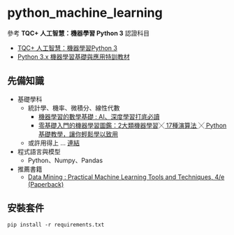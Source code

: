 # python_machine_learning
參考 **TQC+ 人工智慧：機器學習 Python 3** 認證科目
- [TQC+ 人工智慧：機器學習Python 3](https://www.tqcplus.org.tw/CertificateDetail.aspx?CODE=XgSlxg3TL8Q=)
- [Python 3.x 機器學習基礎與應用特訓教材](https://www.tqcplus.org.tw/BookDetail.aspx?CODE=ybXE8pkaiG%20L87%20%206%20w7Yg==)

## 先備知識
- 基礎學科
  - 統計學、機率、微積分、線性代數
    - [機器學習的數學基礎 : AI、深度學習打底必讀](https://www.books.com.tw/products/0010846042)
    - [零基礎入門的機器學習圖鑑：2大類機器學習╳ 17種演算法 ╳ Python基礎教學，讓你輕鬆學以致用](https://www.books.com.tw/products/0010879493?sloc=main)
  - 或許用得上 ... [連結](https://1lib.sk/)
- 程式語言與模型
  - Python、Numpy、Pandas
- 推薦書籍
  - [Data Mining : Practical Machine Learning Tools and Techniques, 4/e (Paperback)](https://www.tenlong.com.tw/products/9780128042915)

## 安裝套件
`pip install -r requirements.txt`

